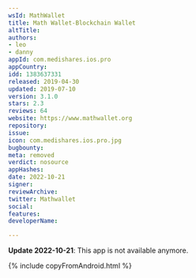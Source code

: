 ```yaml
---
wsId: MathWallet
title: Math Wallet-Blockchain Wallet
altTitle: 
authors:
- leo
- danny
appId: com.medishares.ios.pro
appCountry: 
idd: 1383637331
released: 2019-04-30
updated: 2019-07-10
version: 3.1.0
stars: 2.3
reviews: 64
website: https://www.mathwallet.org
repository: 
issue: 
icon: com.medishares.ios.pro.jpg
bugbounty: 
meta: removed
verdict: nosource
appHashes: 
date: 2022-10-21
signer: 
reviewArchive: 
twitter: Mathwallet
social: 
features: 
developerName: 

---
```


**Update 2022-10-21**: This app is not available anymore.

{% include copyFromAndroid.html %}

